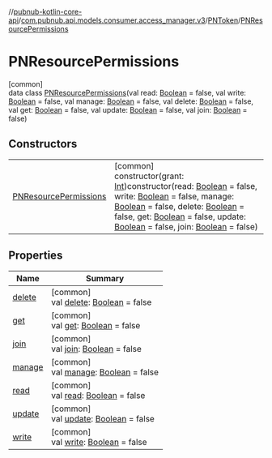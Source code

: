 //[pubnub-kotlin-core-api](../../../../index.md)/[com.pubnub.api.models.consumer.access_manager.v3](../../index.md)/[PNToken](../index.md)/[PNResourcePermissions](index.md)

# PNResourcePermissions

[common]\
data class [PNResourcePermissions](index.md)(val read: [Boolean](https://kotlinlang.org/api/core/kotlin-stdlib/kotlin/-boolean/index.html) = false, val write: [Boolean](https://kotlinlang.org/api/core/kotlin-stdlib/kotlin/-boolean/index.html) = false, val manage: [Boolean](https://kotlinlang.org/api/core/kotlin-stdlib/kotlin/-boolean/index.html) = false, val delete: [Boolean](https://kotlinlang.org/api/core/kotlin-stdlib/kotlin/-boolean/index.html) = false, val get: [Boolean](https://kotlinlang.org/api/core/kotlin-stdlib/kotlin/-boolean/index.html) = false, val update: [Boolean](https://kotlinlang.org/api/core/kotlin-stdlib/kotlin/-boolean/index.html) = false, val join: [Boolean](https://kotlinlang.org/api/core/kotlin-stdlib/kotlin/-boolean/index.html) = false)

## Constructors

| | |
|---|---|
| [PNResourcePermissions](-p-n-resource-permissions.md) | [common]<br>constructor(grant: [Int](https://kotlinlang.org/api/core/kotlin-stdlib/kotlin/-int/index.html))constructor(read: [Boolean](https://kotlinlang.org/api/core/kotlin-stdlib/kotlin/-boolean/index.html) = false, write: [Boolean](https://kotlinlang.org/api/core/kotlin-stdlib/kotlin/-boolean/index.html) = false, manage: [Boolean](https://kotlinlang.org/api/core/kotlin-stdlib/kotlin/-boolean/index.html) = false, delete: [Boolean](https://kotlinlang.org/api/core/kotlin-stdlib/kotlin/-boolean/index.html) = false, get: [Boolean](https://kotlinlang.org/api/core/kotlin-stdlib/kotlin/-boolean/index.html) = false, update: [Boolean](https://kotlinlang.org/api/core/kotlin-stdlib/kotlin/-boolean/index.html) = false, join: [Boolean](https://kotlinlang.org/api/core/kotlin-stdlib/kotlin/-boolean/index.html) = false) |

## Properties

| Name | Summary |
|---|---|
| [delete](delete.md) | [common]<br>val [delete](delete.md): [Boolean](https://kotlinlang.org/api/core/kotlin-stdlib/kotlin/-boolean/index.html) = false |
| [get](get.md) | [common]<br>val [get](get.md): [Boolean](https://kotlinlang.org/api/core/kotlin-stdlib/kotlin/-boolean/index.html) = false |
| [join](join.md) | [common]<br>val [join](join.md): [Boolean](https://kotlinlang.org/api/core/kotlin-stdlib/kotlin/-boolean/index.html) = false |
| [manage](manage.md) | [common]<br>val [manage](manage.md): [Boolean](https://kotlinlang.org/api/core/kotlin-stdlib/kotlin/-boolean/index.html) = false |
| [read](read.md) | [common]<br>val [read](read.md): [Boolean](https://kotlinlang.org/api/core/kotlin-stdlib/kotlin/-boolean/index.html) = false |
| [update](update.md) | [common]<br>val [update](update.md): [Boolean](https://kotlinlang.org/api/core/kotlin-stdlib/kotlin/-boolean/index.html) = false |
| [write](write.md) | [common]<br>val [write](write.md): [Boolean](https://kotlinlang.org/api/core/kotlin-stdlib/kotlin/-boolean/index.html) = false |
